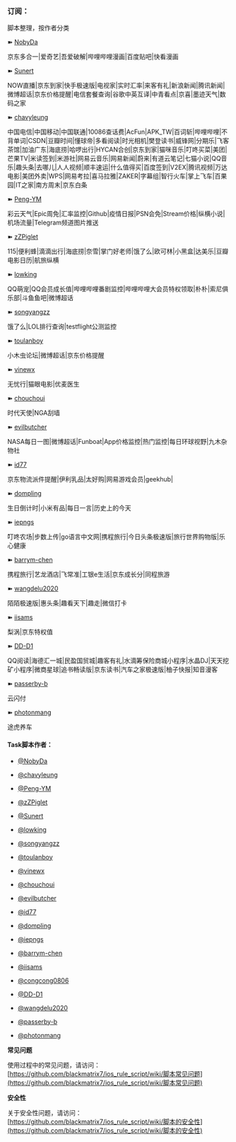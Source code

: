 ### 订阅：

  脚本整理，按作者分类<br>

  
➽ [NobyDa](https://raw.githubusercontent.com/Orz-3/QuantumultX/master/Task/Nobyda.json)

京东多合一|爱奇艺|吾爱破解|哔哩哔哩漫画|百度贴吧|快看漫画

➽ [Sunert](https://raw.githubusercontent.com/Orz-3/QuantumultX/master/Task/Sunert.json)

NOW直播|京东到家|快手极速版|电视家|实时汇率|来客有礼|新浪新闻|腾讯新闻|微博超话|京东价格提醒|电信套餐查询|谷歌中英互译|中青看点|京喜|墨迹天气|数码之家

➽ [chavyleung](https://raw.githubusercontent.com/Orz-3/QuantumultX/master/Task/chavyleung.json)

中国电信|中国移动|中国联通|10086查话费|AcFun|APK_TW|百词斩|哔哩哔哩|不背单词|CSDN|豆瓣时间|懂球帝|多看阅读|时光相机|樊登读书|威锋网|分期乐|飞客茶馆|加油广东|海底捞|哈啰出行|HYCAN合创|京东到家|猫咪音乐|叮咚买菜|美团|芒果TV|米读签到|米游社|网易云音乐|网易新闻|蔚来|有道云笔记|七猫小说|QQ音乐|趣头条|去哪儿|人人视频|顺丰速运|什么值得买|百度签到|V2EX|腾讯视频|万达电影|美团外卖|WPS|网易考拉|喜马拉雅|ZAKER|字幕组|智行火车|掌上飞车|百果园|IT之家|南方周末|京东白条

➽ [Peng-YM](https://raw.githubusercontent.com/Orz-3/QuantumultX/master/Task/Peng-YM.json)

彩云天气|Epic周免|汇率监控|Github|疫情日报|PSN会免|Stream价格|纵横小说|机场流量|Telegram频道图片推送

➽ [zZPiglet](https://raw.githubusercontent.com/Orz-3/QuantumultX/master/Task/zZPiglet.json)

115|便利蜂|滴滴出行|海底捞|奈雪|掌门好老师|饿了么|欧可林|小黑盒|达美乐|豆瓣电影日历|航旅纵横

➽ [lowking](https://raw.githubusercontent.com/Orz-3/QuantumultX/master/Task/lowking.json)

QQ萌宠|QQ会员成长值|哔哩哔哩番剧监控|哔哩哔哩大会员特权领取|朴朴|索尼俱乐部|斗鱼鱼吧|微博超话

➽ [songyangzz](https://raw.githubusercontent.com/Orz-3/QuantumultX/master/Task/songyangzz.json)

饿了么|LOL排行查询|testflight公测监控

➽ [toulanboy](https://raw.githubusercontent.com/Orz-3/QuantumultX/master/Task/toulanboy.json)

小木虫论坛|微博超话|京东价格提醒

➽ [vinewx](https://raw.githubusercontent.com/Orz-3/QuantumultX/master/Task/vinewx.json)

无忧行|猫眼电影|优麦医生

➽ [chouchoui](https://raw.githubusercontent.com/Orz-3/QuantumultX/master/Task/chouchoui.json)

时代天使|NGA刮墙

➽ [evilbutcher](https://raw.githubusercontent.com/Orz-3/QuantumultX/master/Task/evilbutcher.json)

NASA每日一图|微博超话|Funboat|App价格监控|热门监控|每日环球视野|九木杂物社

➽ [id77](https://raw.githubusercontent.com/Orz-3/QuantumultX/master/Task/id77.json)

京东物流派件提醒|伊利乳品|太好购|网易游戏会员|geekhub|

➽ [dompling](https://raw.githubusercontent.com/Orz-3/QuantumultX/master/Task/dompling.json)

生日倒计时|小米有品|每日一言|历史上的今天

➽ [iepngs](https://raw.githubusercontent.com/Orz-3/QuantumultX/master/Task/iepngs.json)

 叮咚农场|步数上传|go语言中文网|携程旅行|今日头条极速版|旅行世界购物版|乐心健康

➽ [barrym-chen](https://raw.githubusercontent.com/Orz-3/QuantumultX/master/Task/barrym-chen.json)

携程旅行|艺龙酒店|飞常准|工银e生活|京东成长分|同程旅游

➽ [wangdelu2020](https://raw.githubusercontent.com/Orz-3/QuantumultX/master/Task/wangdelu2020.json)

陌陌极速版|惠头条|趣看天下|趣走|微信打卡

➽ [iisams](https://raw.githubusercontent.com/Orz-3/QuantumultX/master/Task/iisams.json)

梨涡|京东特权值

➽ [DD-D1](https://raw.githubusercontent.com/Orz-3/QuantumultX/master/Task/DD-D1.json)

QQ阅读|海德汇一城|民盈国贸城|趣客有礼|水滴筹保险商城小程序|水晶DJ|天天挖矿小程序|微商星球|追书畅读版|京东读书|汽车之家极速版|柚子快报|知音漫客

➽ [passerby-b](https://raw.githubusercontent.com/Orz-3/QuantumultX/master/Task/passerby-b.json)

云闪付

➽ [photonmang](https://raw.githubusercontent.com/Orz-3/QuantumultX/master/Task/photonmang.json)

途虎养车
  
 
  #### Task脚本作者：
  
  * [@NobyDa](https://github.com/NobyDa)

  * [@chavyleung](https://github.com/chavyleung)

  * [@Peng-YM](https://github.com/Peng-YM)

  * [@zZPiglet](https://github.com/zZPiglet)

  * [@Sunert](https://github.com/Sunert)
  
  * [@lowking](https://github.com/lowking)
  
  * [@songyangzz](https://github.com/songyangzz)
    
  * [@toulanboy](https://github.com/toulanboy)
  
  * [@vinewx](https://ooxx.be/js/)
  
  * [@chouchoui](https://github.com/chouchoui)
  
  * [@evilbutcher](https://github.com/evilbutcher)  
  
  * [@id77](https://github.com/id77)   
  
  * [@dompling](https://github.com/dompling)  
  
  * [@iepngs](https://github.com/iepngs)  
  
  * [@barrym-chen](https://github.com/barrym-chen) 

  * [@iisams](https://github.com/iisams)
  
  * [@congcong0806](https://github.com/congcong0806)
  
  * [@DD-D1](https://github.com/DD-D1) 
  
  * [@wangdelu2020](https://github.com/wangdelu2020) 
  
  * [@passerby-b](https://gitee.com/passerby-b) 
  
  * [@photonmang](https://github.com/photonmang) 
 

**常见问题**

使用过程中的常见问题，请访问：[https://github.com/blackmatrix7/ios_rule_script/wiki/脚本常见问题](https://github.com/blackmatrix7/ios_rule_script/wiki/脚本常见问题)

**安全性**

关于安全性问题，请访问：[https://github.com/blackmatrix7/ios_rule_script/wiki/脚本的安全性](https://github.com/blackmatrix7/ios_rule_script/wiki/脚本的安全性)